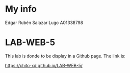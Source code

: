 # My info

Edgar Rubén Salazar Lugo A01338798

# LAB-WEB-5

This lab is donde to be display in a Github page. The link is: 

https://chito-xd.github.io/LAB-WEB-5/